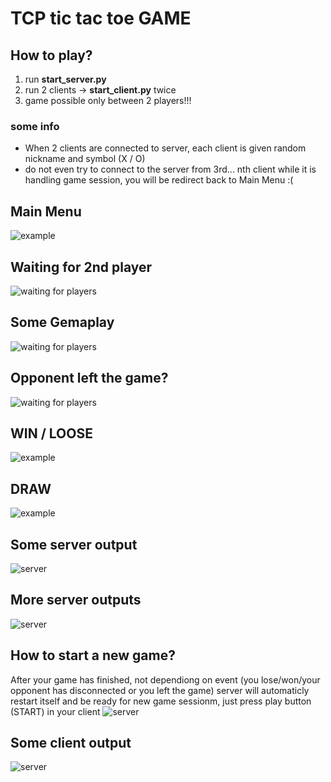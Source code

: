 # TCP tic tac toe GAME

## How to play?
1. run **start_server.py**
1. run 2 clients -> **start_client.py** twice
1. game possible only between 2 players!!!

### some info
* When 2 clients are connected to server, each client is given random nickname and symbol (X / O)
* do not even try to connect to the server from 3rd... nth client while it is handling game session, you will be redirect back to Main Menu :(

## Main Menu
![example](/images/example_5.png)

## Waiting for 2nd player
![waiting for players](/images/example_4.png)

## Some Gemaplay
![waiting for players](/images/example_1.png)

## Opponent left the game?
![waiting for players](/images/example_6.png)

## WIN / LOOSE
![example](/images/example_2.png)

## DRAW
![example](/images/example_3.png)

## Some server output
![server](/images/server_output_1.png)

## More server outputs
![server](/images/server_output_2.png)

## How to start a new game?
After your game has finished, not dependiong on event (you lose/won/your opponent has disconnected or you left the game)
server will automaticly restart itself and be ready for new game sessionm, just press play button (START) in your client
![server](/images/server_output_3.png)

## Some client output
![server](/images/client_output_1.png)
